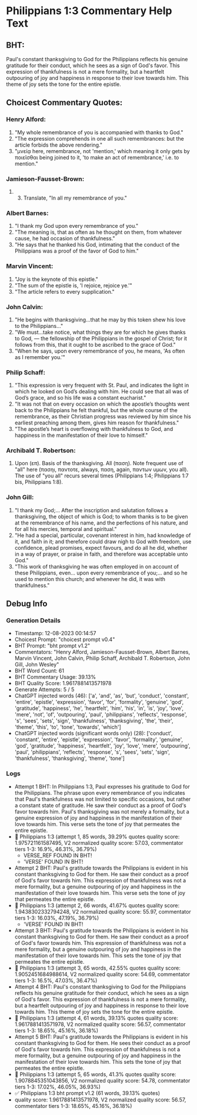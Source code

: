 # Philippians 1:3 Commentary Help Text

## BHT:
Paul's constant thanksgiving to God for the Philippians reflects his genuine gratitude for their conduct, which he sees as a sign of God's favor. This expression of thankfulness is not a mere formality, but a heartfelt outpouring of joy and happiness in response to their love towards him. This theme of joy sets the tone for the entire epistle.

## Choicest Commentary Quotes:
### Henry Alford:
1. "My whole remembrance of you is accompanied with thanks to God."
2. "The expression comprehends in one all such remembrances: but the article forbids the above rendering."
3. "μνείᾳ here, remembrance, not 'mention,' which meaning it only gets by ποιεῖσθαι being joined to it, 'to make an act of remembrance,' i.e. to mention."

### Jamieson-Fausset-Brown:
1. 3. Translate, "In all my
	remembrance of you."


### Albert Barnes:
1. "I thank my God upon every remembrance of you." 
2. "The meaning is, that as often as he thought on them, from whatever cause, he had occasion of thankfulness." 
3. "He says that he thanked his God, intimating that the conduct of the Philippians was a proof of the favor of God to him."

### Marvin Vincent:
1. "Joy is the keynote of this epistle."
2. "The sum of the epistle is, 'I rejoice, rejoice ye.'"
3. "The article refers to every supplication."

### John Calvin:
1. "He begins with thanksgiving...that he may by this token shew his love to the Philippians..."
2. "We must...take notice, what things they are for which he gives thanks to God, — the fellowship of the Philippians in the gospel of Christ; for it follows from this, that it ought to be ascribed to the grace of God."
3. "When he says, upon every remembrance of you, he means, 'As often as I remember you.'"

### Philip Schaff:
1. "This expression is very frequent with St. Paul, and indicates the light in which he looked on God’s dealing with him. He could see that all was of God’s grace, and so his life was a constant eucharist."
2. "It was not that on every occasion on which the apostle’s thoughts went back to the Philippians he felt thankful, but the whole course of the remembrance, as their Christian progress was reviewed by him since his earliest preaching among them, gives him reason for thankfulness."
3. "The apostle’s heart is overflowing with thankfulness to God, and happiness in the manifestation of their love to himself."

### Archibald T. Robertson:
1.  Upon (επ). Basis of the thanksgiving.
All (παση). Note frequent use of "all" here (πασηι, παντοτε, always, παση, again, παντων υμων, you all). The use of "you all" recurs several times (Philippians 1:4; Philippians 1:7 bis, Philippians 1:8). 


### John Gill:
1. "I thank my God;... After the inscription and salutation follows a thanksgiving, the object of which is God; to whom thanks is to be given at the remembrance of his name, and the perfections of his nature, and for all his mercies, temporal and spiritual."
2. "He had a special, particular, covenant interest in him, had knowledge of it, and faith in it; and therefore could draw nigh to God with freedom, use confidence, plead promises, expect favours, and do all he did, whether in a way of prayer, or praise in faith, and therefore was acceptable unto God."
3. "This work of thanksgiving he was often employed in on account of these Philippians, even... upon every remembrance of you;... and so he used to mention this church; and whenever he did, it was with thankfulness."


## Debug Info
### Generation Details
- Timestamp: 12-08-2023 00:14:57
- Choicest Prompt: "choicest prompt v0.4"
- BHT Prompt: "bht prompt v1.2"
- Commentators: "Henry Alford, Jamieson-Fausset-Brown, Albert Barnes, Marvin Vincent, John Calvin, Philip Schaff, Archibald T. Robertson, John Gill, John Wesley"
- BHT Word Count: 61
- BHT Commentary Usage: 39.13%
- BHT Quality Score: 1.9617881413571978
- Generate Attempts: 5 / 5
- ChatGPT injected words (46):
	['a', 'and', 'as', 'but', 'conduct', 'constant', 'entire', 'epistle', 'expression', 'favor', 'for', 'formality', 'genuine', 'god', 'gratitude', 'happiness', 'he', 'heartfelt', 'him', 'his', 'in', 'is', 'joy', 'love', 'mere', 'not', 'of', 'outpouring', 'paul', 'philippians', 'reflects', 'response', 's', 'sees', 'sets', 'sign', 'thankfulness', 'thanksgiving', 'the', 'their', 'theme', 'this', 'to', 'tone', 'towards', 'which']
- ChatGPT injected words (significant words only) (28):
	['conduct', 'constant', 'entire', 'epistle', 'expression', 'favor', 'formality', 'genuine', 'god', 'gratitude', 'happiness', 'heartfelt', 'joy', 'love', 'mere', 'outpouring', 'paul', 'philippians', 'reflects', 'response', 's', 'sees', 'sets', 'sign', 'thankfulness', 'thanksgiving', 'theme', 'tone']

### Logs
- Attempt 1 BHT: In Philippians 1:3, Paul expresses his gratitude to God for the Philippians. The phrase upon every remembrance of you indicates that Paul's thankfulness was not limited to specific occasions, but rather a constant state of gratitude. He saw their conduct as a proof of God's favor towards him. Paul's thanksgiving was not merely a formality, but a genuine expression of joy and happiness in the manifestation of their love towards him. This verse sets the tone of joy that permeates the entire epistle.
- 🔄 Philippians 1:3 (attempt 1, 85 words, 39.29% quotes quality score: 1.975721161587495, V2 normalized quality score: 57.03, commentator tiers 1-3: 16.9%, 46.31%, 36.79%) 
	- VERSE_REF FOUND IN BHT! 
	- 'VERSE' FOUND IN BHT!
- Attempt 2 BHT: Paul's gratitude towards the Philippians is evident in his constant thanksgiving to God for them. He saw their conduct as a proof of God's favor towards him. This expression of thankfulness was not a mere formality, but a genuine outpouring of joy and happiness in the manifestation of their love towards him. This verse sets the tone of joy that permeates the entire epistle.
- 🔄 Philippians 1:3 (attempt 2, 66 words, 41.67% quotes quality score: 1.9438302332794248, V2 normalized quality score: 55.97, commentator tiers 1-3: 16.03%, 47.19%, 36.79%) 
	- 'VERSE' FOUND IN BHT!
- Attempt 3 BHT: Paul's gratitude towards the Philippians is evident in his constant thanksgiving to God for them. He saw their conduct as a proof of God's favor towards him. This expression of thankfulness was not a mere formality, but a genuine outpouring of joy and happiness in the manifestation of their love towards him. This sets the tone of joy that permeates the entire epistle.
- 🔄 Philippians 1:3 (attempt 3, 65 words, 42.55% quotes quality score: 1.9052451684988614, V2 normalized quality score: 54.69, commentator tiers 1-3: 16.5%, 47.03%, 36.47%)
- Attempt 4 BHT: Paul's constant thanksgiving to God for the Philippians reflects his genuine gratitude for their conduct, which he sees as a sign of God's favor. This expression of thankfulness is not a mere formality, but a heartfelt outpouring of joy and happiness in response to their love towards him. This theme of joy sets the tone for the entire epistle.
- 🔄 Philippians 1:3 (attempt 4, 61 words, 39.13% quotes quality score: 1.9617881413571978, V2 normalized quality score: 56.57, commentator tiers 1-3: 18.65%, 45.16%, 36.18%)
- Attempt 5 BHT: Paul's gratitude towards the Philippians is evident in his constant thanksgiving to God for them. He sees their conduct as a proof of God's favor towards him. This expression of thankfulness is not a mere formality, but a genuine outpouring of joy and happiness in the manifestation of their love towards him. This sets the tone of joy that permeates the entire epistle.
- 🔄 Philippians 1:3 (attempt 5, 65 words, 41.3% quotes quality score: 1.9078845351043856, V2 normalized quality score: 54.78, commentator tiers 1-3: 17.02%, 46.05%, 36.93%)
- ✅ Philippians 1:3 bht prompt v1.2 (61 words, 39.13% quotes)
- quality score: 1.9617881413571978, V2 normalized quality score: 56.57, commentator tiers 1-3: 18.65%, 45.16%, 36.18%)